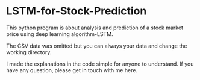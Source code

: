 # LSTM-for-Stock-Prediction

This python program is about analysis and prediction of a stock market price using deep learning algorithm-LSTM.

The CSV data was omitted but you can always your data and change the working directory. 

I made the explanations in the code simple for anyone to understand. If you have any question, please get in touch with me here.
